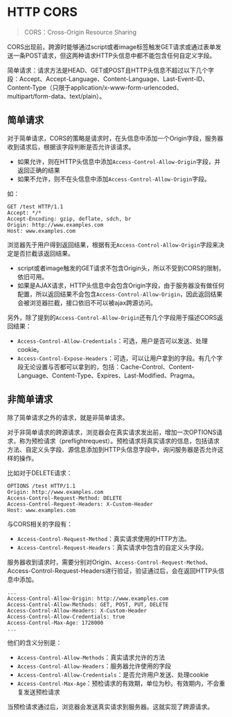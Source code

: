# HTTP CORS

> CORS：Cross-Origin Resource Sharing

CORS出现前，跨源时能够通过script或者image标签触发GET请求或通过表单发送一条POST请求，但这两种请求HTTP头信息中都不能包含任何自定义字段。

简单请求：请求方法是HEAD、GET或POST且HTTP头信息不超过以下几个字段：Accept、Accept-Language、Content-Language、Last-Event-ID、Content-Type（只限于application/x-www-form-urlencoded、multipart/form-data、text/plain）。

## 简单请求

对于简单请求，CORS的策略是请求时，在头信息中添加一个Origin字段，服务器收到请求后，根据该字段判断是否允许该请求。

- 如果允许，则在HTTP头信息中添加`Access-Control-Allow-Origin`字段，并返回正确的结果
- 如果不允许，则不在头信息中添加`Access-Control-Allow-Origin`字段。

如：

```http
GET /test HTTP/1.1
Accept: */*
Accept-Encoding: gzip, deflate, sdch, br
Origin: http://www.examples.com
Host: www.examples.com
```

浏览器先于用户得到返回结果，根据有无`Access-Control-Allow-Origin`字段来决定是否拦截该返回结果。

- script或者image触发的GET请求不包含Origin头，所以不受到CORS的限制，依旧可用。
- 如果是AJAX请求，HTTP头信息中会包含Origin字段，由于服务器没有做任何配置，所以返回结果不会包含`Access-Control-Allow-Origin`，因此返回结果会被浏览器拦截，接口依旧不可以被ajax跨源访问。

另外，除了提到的`Access-Control-Allow-Origin`还有几个字段用于描述CORS返回结果：

- `Access-Control-Allow-Credentials`：可选，用户是否可以发送、处理cookie。
- `Access-Control-Expose-Headers`：可选，可以让用户拿到的字段。有几个字段无论设置与否都可以拿到的，包括：Cache-Control、Content-Language、Content-Type、Expires、Last-Modified、Pragma。

## 非简单请求

除了简单请求之外的请求，就是非简单请求。

对于非简单请求的跨源请求，浏览器会在真实请求发出前，增加一次OPTIONS请求，称为预检请求（preflightrequest）。预检请求将真实请求的信息，包括请求方法、自定义头字段、源信息添加到HTTP头信息字段中，询问服务器是否允许这样的操作。

比如对于DELETE请求：

```http
OPTIONS /test HTTP/1.1
Origin: http://www.examples.com
Access-Control-Request-Method: DELETE
Access-Control-Request-Headers: X-Custom-Header
Host: www.examples.com
```

与CORS相关的字段有：

- `Access-Control-Request-Method`：真实请求使用的HTTP方法。
- `Access-Control-Request-Headers`：真实请求中包含的自定义头字段。

服务器收到请求时，需要分别对Origin、`Access-Control-Request-Method`、Access-Control-Request-Headers进行验证，验证通过后，会在返回HTTP头信息中添加。

```http
...
Access-Control-Allow-Origin: http://www.examples.com
Access-Control-Allow-Methods: GET, POST, PUT, DELETE
Access-Control-Allow-Headers: X-Custom-Header
Access-Control-Allow-Credentials: true
Access-Control-Max-Age: 1728000
...
```

他们的含义分别是：

- `Access-Control-Allow-Methods`：真实请求允许的方法
- `Access-Control-Allow-Headers`：服务器允许使用的字段
- `Access-Control-Allow-Credentials`：是否允许用户发送、处理cookie
- `Access-Control-Max-Age`：预检请求的有效期，单位为秒。有效期内，不会重复发送预检请求

当预检请求通过后，浏览器会发送真实请求到服务器。这就实现了跨源请求。

